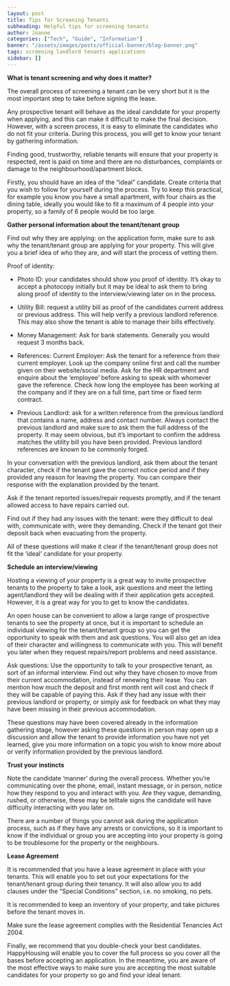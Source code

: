 ```yaml
---
layout: post
title: Tips for Screening Tenants
subheading: Helpful tips for screening tenants
author: Joanne
categories: ["Tech", "Guide", "Information"]
banner: "/assets/images/posts/official-banner/blog-banner.png"
tags: screening landlord tenants applications
sidebar: []
---
```


**What is tenant screening and why does it matter?**

The overall process of screening a tenant can be very short but it is the most important step to take before signing the lease.

Any prospective tenant will behave as the ideal candidate for your property when applying, and this can make it difficult to make the final decision. However, with a screen process, it is easy to eliminate the candidates who do not fit your criteria. During this process, you will get to know your tenant by gathering information.

Finding good, trustworthy, reliable tenants will ensure that your property is respected, rent is paid on time and there are no disturbances, complaints or damage to the neighbourhood/apartment block.

Firstly, you should have an idea of the “ideal” candidate. Create criteria that you wish to follow for yourself during the process. Try to keep this practical, for example you know you have a small apartment, with four chairs as the dining table, ideally you would like to fit a maximum of 4 people into your property, so a family of 6 people would be too large.


**Gather personal information about the tenant/tenant group**

Find out why they are applying: on the application form, make sure to ask why the tenant/tenant group are applying for your property. This will give you a brief idea of who they are, and will start the process of vetting them.

Proof of identity:
- Photo ID: your candidates should show you proof of identity. It’s okay to accept a photocopy initially but it may be ideal to ask them to bring along proof of identity to the interview/viewing later on in the process.
  
- Utility Bill: request a utility bill as proof of the candidates current address or previous address. This will help verify a previous landlord reference. This may also show the tenant is able to manage their bills effectively.

- Money Management: Ask for bank statements. Generally you would request 3 months back.

- References:
Current Employer: Ask the tenant for a reference from their current employer. Look up the company online first and call the number given on their website/social media. Ask for the HR department and enquire about the ‘employee’ before asking to speak with whomever gave the reference. Check how long the employee has been working at the company and if they are on a full time, part time or fixed term contract.

- Previous Landlord: ask for a written reference from the previous landlord that contains a name, address and contact number. Always contact the previous landlord and make sure to ask them the full address of the property. It may seem obvious, but it’s important to confirm the address matches the utility bill you have been provided. Previous landlord references are known to be commonly forged. 
 
In your conversation with the previous landlord, ask them about the tenant character, check if the tenant gave the correct notice period and if they provided any reason for leaving the property. You can compare their response with the explanation provided by the tenant. 

Ask if the tenant reported issues/repair requests promptly, and if the tenant allowed access to have repairs carried out.

Find out if they had any issues with the tenant: were they difficult to deal with, communicate with, were they demanding. Check if the tenant got their deposit back when evacuating from the property.

All of these questions will make it clear if the tenant/tenant group does not fit the ‘ideal’ candidate for your property.

**Schedule an interview/viewing**

Hosting a viewing of your property is a great way to invite prospective tenants to the property to take a look, ask questions and meet the letting agent/landlord they will be dealing with if their application gets accepted. However, it is a great way for you to get to know the candidates. 

An open house can be convenient to allow a large range of prospective tenants to see the property at once, but it is important to schedule an individual viewing for the tenant/tenant group so you can get the opportunity to speak with them and ask questions. You will also get an idea of their character and willingness to communicate with you. This will benefit you later when they request repairs/report problems and need assistance.

Ask questions: Use the opportunity to talk to your prospective tenant, as sort of an informal interview. Find out why they have chosen to move from their current accommodation, instead of renewing their lease. You can mention how much the deposit and first month rent will cost and check if they will be capable of paying this. Ask if they had any issue with their previous landlord or property, or simply ask for feedback on what they may have been missing in their previous accommodation.

These questions may have been covered already in the information gathering stage, however asking these questions in person may open up a discussion and allow the tenant to provide information you have not yet learned, give you more information on a topic you wish to know more about or verify information provided by the previous landlord.

**Trust your instincts**

Note the candidate ‘manner’ during the overall process. Whether you’re communicating over the phone, email, instant message, or in person, notice how they respond to you and interact with you. Are they vague, demanding, rushed, or otherwise, these may be telltale signs the candidate will have difficulty interacting with you later on.

There are a number of things you cannot ask during the application process, such as if they have any arrests or convictions, so it is important to know if the individual or group you are accepting into your property is going to be troublesome for the property or the neighbours.

**Lease Agreement**

It is recommended that you have a lease agreement in place with your tenants. This will enable you to set out your expectations for the tenant/tenant group during their tenancy. It will also allow you to add clauses under the “Special Conditions” section, i.e. no smoking, no pets. 

It is recommended to keep an inventory of your property, and take pictures before the tenant moves in. 

Make sure the lease agreement complies with the Residential Tenancies Act 2004.

Finally, we recommend that you double-check your best candidates. HappyHousing will enable you to cover the full process so you cover all the bases before accepting an application. In the meantime, you are aware of the most effective ways to make sure you are accepting the most suitable candidates for your property so go and find your ideal tenant.
